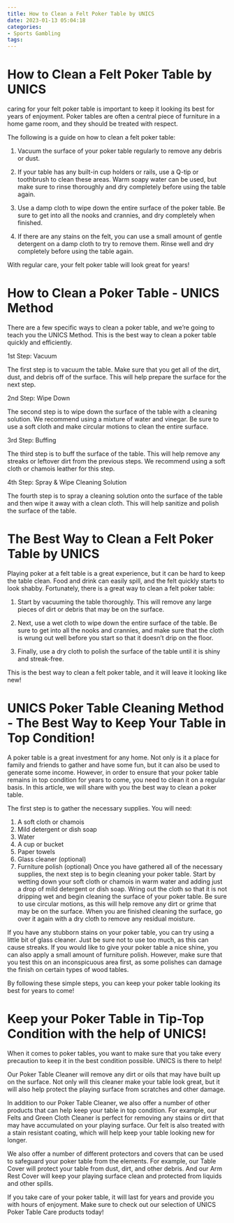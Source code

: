 ```yaml
---
title: How to Clean a Felt Poker Table by UNICS
date: 2023-01-13 05:04:18
categories:
- Sports Gambling
tags:
---
```



#  How to Clean a Felt Poker Table by UNICS

 caring for your felt poker table is important to keep it looking its best for years of enjoyment. Poker tables are often a central piece of furniture in a home game room, and they should be treated with respect.

The following is a guide on how to clean a felt poker table:

1. Vacuum the surface of your poker table regularly to remove any debris or dust.

2. If your table has any built-in cup holders or rails, use a Q-tip or toothbrush to clean these areas. Warm soapy water can be used, but make sure to rinse thoroughly and dry completely before using the table again.

3. Use a damp cloth to wipe down the entire surface of the poker table. Be sure to get into all the nooks and crannies, and dry completely when finished.

4. If there are any stains on the felt, you can use a small amount of gentle detergent on a damp cloth to try to remove them. Rinse well and dry completely before using the table again.

With regular care, your felt poker table will look great for years!

#  How to Clean a Poker Table - UNICS Method

There are a few specific ways to clean a poker table, and we’re going to teach you the UNICS Method. This is the best way to clean a poker table quickly and efficiently.

1st Step: Vacuum

The first step is to vacuum the table. Make sure that you get all of the dirt, dust, and debris off of the surface. This will help prepare the surface for the next step.

2nd Step: Wipe Down

The second step is to wipe down the surface of the table with a cleaning solution. We recommend using a mixture of water and vinegar. Be sure to use a soft cloth and make circular motions to clean the entire surface.

3rd Step: Buffing

The third step is to buff the surface of the table. This will help remove any streaks or leftover dirt from the previous steps. We recommend using a soft cloth or chamois leather for this step.

4th Step: Spray & Wipe Cleaning Solution

The fourth step is to spray a cleaning solution onto the surface of the table and then wipe it away with a clean cloth. This will help sanitize and polish the surface of the table.

#  The Best Way to Clean a Felt Poker Table by UNICS

Playing poker at a felt table is a great experience, but it can be hard to keep the table clean. Food and drink can easily spill, and the felt quickly starts to look shabby. Fortunately, there is a great way to clean a felt poker table:

1. Start by vacuuming the table thoroughly. This will remove any large pieces of dirt or debris that may be on the surface.

2. Next, use a wet cloth to wipe down the entire surface of the table. Be sure to get into all the nooks and crannies, and make sure that the cloth is wrung out well before you start so that it doesn’t drip on the floor.

3. Finally, use a dry cloth to polish the surface of the table until it is shiny and streak-free.

This is the best way to clean a felt poker table, and it will leave it looking like new!

#  UNICS Poker Table Cleaning Method - The Best Way to Keep Your Table in Top Condition!

A poker table is a great investment for any home. Not only is it a place for family and friends to gather and have some fun, but it can also be used to generate some income. However, in order to ensure that your poker table remains in top condition for years to come, you need to clean it on a regular basis. In this article, we will share with you the best way to clean a poker table.

The first step is to gather the necessary supplies. You will need:
1) A soft cloth or chamois
2) Mild detergent or dish soap
3) Water
4) A cup or bucket
5) Paper towels
6) Glass cleaner (optional)
7) Furniture polish (optional)
Once you have gathered all of the necessary supplies, the next step is to begin cleaning your poker table. Start by wetting down your soft cloth or chamois in warm water and adding just a drop of mild detergent or dish soap. Wring out the cloth so that it is not dripping wet and begin cleaning the surface of your poker table. Be sure to use circular motions, as this will help remove any dirt or grime that may be on the surface. When you are finished cleaning the surface, go over it again with a dry cloth to remove any residual moisture.

If you have any stubborn stains on your poker table, you can try using a little bit of glass cleaner. Just be sure not to use too much, as this can cause streaks. If you would like to give your poker table a nice shine, you can also apply a small amount of furniture polish. However, make sure that you test this on an inconspicuous area first, as some polishes can damage the finish on certain types of wood tables.

By following these simple steps, you can keep your poker table looking its best for years to come!

#  Keep your Poker Table in Tip-Top Condition with the help of UNICS!

When it comes to poker tables, you want to make sure that you take every precaution to keep it in the best condition possible. UNICS is there to help!

Our Poker Table Cleaner will remove any dirt or oils that may have built up on the surface. Not only will this cleaner make your table look great, but it will also help protect the playing surface from scratches and other damage.

In addition to our Poker Table Cleaner, we also offer a number of other products that can help keep your table in top condition. For example, our Felts and Green Cloth Cleaner is perfect for removing any stains or dirt that may have accumulated on your playing surface. Our felt is also treated with a stain resistant coating, which will help keep your table looking new for longer.

We also offer a number of different protectors and covers that can be used to safeguard your poker table from the elements. For example, our Table Cover will protect your table from dust, dirt, and other debris. And our Arm Rest Cover will keep your playing surface clean and protected from liquids and other spills.

If you take care of your poker table, it will last for years and provide you with hours of enjoyment. Make sure to check out our selection of UNICS Poker Table Care products today!